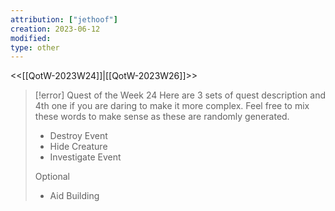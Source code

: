 ```yaml
---
attribution: ["jethoof"]
creation: 2023-06-12
modified: 
type: other
---
```

<<[[QotW-2023W24]]|[[QotW-2023W26]]>>

> [!error] Quest of the Week 24
> Here are 3 sets of quest description and 4th one if you are daring to make it more complex. Feel free to mix these words to make sense as these are randomly generated.
> 
> - Destroy Event
> - Hide Creature
> - Investigate Event
> 
> Optional
> 
> - Aid Building
